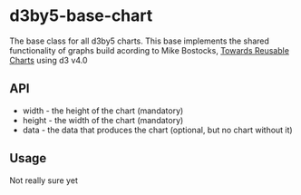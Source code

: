 # d3by5-base-chart
The base class for all d3by5 charts. This base implements the shared functionality of graphs build acording to Mike Bostocks, [Towards Reusable Charts](https://bost.ocks.org/mike/chart/) using d3 v4.0

## API
* width  - the height of the chart (mandatory)
* height - the width of the chart (mandatory)
* data   - the data that produces the chart (optional, but no chart without it)

## Usage
Not really sure yet
